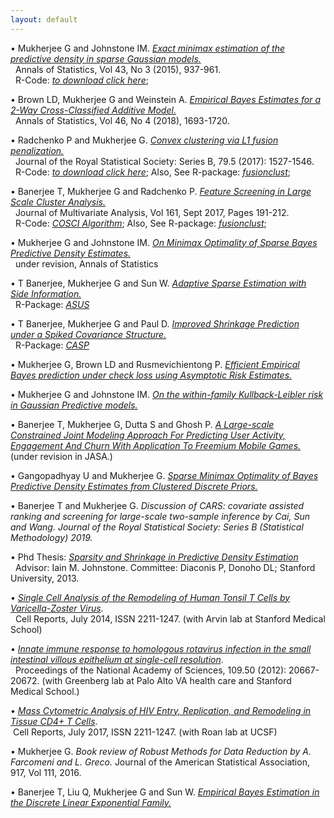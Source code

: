 ```yaml
---
layout: default
---
```

<p> 
  &#8226; Mukherjee G and Johnstone IM. <a href='http://www-bcf.usc.edu/~gourab/l0-sparsity.pdf'><em>Exact minimax estimation of the predictive density in sparse Gaussian models.</em></a> 
  <br/> &#160; Annals of Statistics, Vol 43, No 3 (2015), 937-961.
  <br/> &#160;  R-Code: 
  <a href='http://www-bcf.usc.edu/~gourab/code-l0-sparsity/'><em>to download click here</em></a>;
  <!--<br/> &#160; Link to: Supplementray Materials, &#160; R-code, &#160;   
  <a href='https://projecteuclid.org/euclid.aos/1431695634'>Journal Page</a>. -->
</p> 
<p> 
&#8226; Brown LD, Mukherjee G  and Weinstein  A. <a href='https://arxiv.org/pdf/1605.08466.pdf'><em>Empirical Bayes Estimates for a 2-Way Cross-Classified Additive Model.</em></a>
  <br/> &#160; Annals of Statistics, Vol 46, No 4 (2018), 1693-1720.
 <!-- <br/> &#160; Link to: Supplementary Materials, &#160; R-code, &#160; 
   <a href='https://projecteuclid.org/euclid.aos/1530086430'>Journal Page</a>.-->
  </p>
<p>
&#8226; Radchenko P and Mukherjee G. <a href='https://arxiv.org/pdf/1412.0753.pdf'><em>Convex clustering via L1 fusion penalization.</em></a>
  <br/> &#160; Journal of the Royal Statistical Society: Series B, 79.5 (2017): 1527-1546.
  <br/> &#160;  R-Code: 
  <a href='https://www.dropbox.com/sh/udjapvtjonod1xy/AABkaqWzXkYpQ-oVAp1Pb6X9a?dl=0'><em>to download click here</em></a>; Also, See R-package: <a href='https://gmukherjee.github.io/Software/2017-09-19-fusionclust/'><em>fusionclust</em></a>;
<!--  <br/> &#160; Link to: Supplementary Materials, &#160; R-code, &#160; <a href='https://rss.onlinelibrary.wiley.com/doi/full/10.1111/rssb.12226'>Journal Page</a>. -->
 </p>
<p>
&#8226; Banerjee T, Mukherjee G and Radchenko P. <a href='https://arxiv.org/pdf/1701.02857.pdf'><em>Feature Screening in Large Scale Cluster Analysis.</em></a> 
  <br/> &#160; Journal of Multivariate Analysis, Vol 161, Sept 2017, Pages 191-212.
  <br/> &#160;  R-Code: 
  <a href='https://gmukherjee.github.io/Software/2017-01-10-cosci/'><em>COSCI Algorithm</em></a>; Also, See R-package: <a href='https://gmukherjee.github.io/Software/2017-09-19-fusionclust/'><em>fusionclust</em></a>;
<!--  <br/> &#160; Link to: Supplementary Materials, &#160; R-code, &#160; 
  <a href='https://doi.org/10.1016/j.jmva.2017.08.001'>Journal Page</a>.
  </p>-->
<p>
&#8226; Mukherjee G and Johnstone IM. <a href='https://arxiv.org/pdf/1707.04380.pdf'><em>On Minimax Optimality of Sparse Bayes Predictive Density Estimates.</em></a>
<br/> &#160; under revision, Annals of Statistics
<!--<br/> &#160; Link to: Supplementary Materials, &#160; R-code, &#160;--> 
</p> 
<p>  
&#8226; T Banerjee, Mukherjee G and Sun W. <a href='https://arxiv.org/pdf/1811.11930.pdf'> <em>Adaptive Sparse Estimation with Side Information.</em></a>
<br/> &#160;  R-Package: 
  <a href='https://cran.r-project.org/web/packages/asus/index.html'><em>ASUS</em></a>
<!--<br/> &#160; Link to: Supplementary Materials, &#160; R-Package: 
  <a href='https://cran.r-project.org/web/packages/asus/index.html'><em>ASUS</em></a>-->
<p>
<p>  
&#8226; T Banerjee, Mukherjee G and Paul D. <a href='http://www-bcf.usc.edu/~gourab/spiked.pdf'> <em>Improved Shrinkage Prediction under a Spiked Covariance
Structure.</em></a>
<br/> &#160;  R-Package: <a href='https://github.com/trambakbanerjee/casp#casp'><em>CASP</em></a>
</p> 

<!--<br/> &#160; Link to: Supplementary Materials, &#160; R-Package: 
  <a href='https://cran.r-project.org/web/packages/asus/index.html'><em>ASUS</em></a>-->
<p>
<p>
&#8226; Mukherjee G, Brown LD and  Rusmevichientong P. <a href='https://arxiv.org/pdf/1511.00028.pdf'><em>Efficient Empirical Bayes prediction under check loss using Asymptotic Risk Estimates.</em></a>
<!--<br/> &#160; Under revision 
<br/> &#160; Link to: R-code.-->
<p>
&#8226; Mukherjee G and Johnstone IM. <a href='https://arxiv.org/pdf/arXiv:1212.0325.pdf'><em>On the within-family Kullback-Leibler risk in Gaussian Predictive models.</em></a>
<!--<br/> &#160; Under revision 
<br/> &#160; Link to: R-code.  -->
</p>
<p>
&#8226; Banerjee T, Mukherjee G, Dutta S and Ghosh P. <a href=''><em>A Large-scale Constrained Joint Modeling Approach For Predicting User Activity, Engagement And Churn With Application To Freemium Mobile Games.</em></a> (under revision in JASA.)
<!--<!--<!--<br/> &#160; With Nadia Roan's HIV lab at UCSF. -->  
</p>
<p>
&#8226; Gangopadhyay U and Mukherjee G. <a href="https://www.dropbox.com/s/uncfmzjegjlhf50/clustered-prior.pdf?dl=0"><em>Sparse Minimax Optimality of Bayes Predictive Density Estimates from Clustered Discrete Priors.</em></a>
</p> 
<p>
&#8226; Banerjee T and Mukherjee G. <em> Discussion of CARS: covariate assisted ranking and screening for large-scale two-sample inference by Cai, Sun and Wang. Journal of the Royal
Statistical Society: Series B (Statistical Methodology) 2019.</em> 
</p>
<p>
&#8226; Phd Thesis: <a href='http://www-bcf.usc.edu/~gourab/gourab-thesis.pdf'><em>Sparsity and Shrinkage in Predictive Density Estimation</em></a>
  <br/> &#160; Advisor: Iain M. Johnstone. Committee: Diaconis P, Donoho DL; Stanford University, 2013.
</p>  
<p>
&#8226; <a href='http://www.sciencedirect.com/science/article/pii/S2211124714004938'><em>Single Cell Analysis of the Remodeling of Human Tonsil T Cells by Varicella-Zoster Virus</em></a>. 
<br/> &#160; Cell Reports, July 2014, ISSN 2211-1247.  (with Arvin lab at Stanford Medical School)
<!--<br/> &#160; with Ann Arvin's VZV lab at Stanford Medical School. --> 
 </p>
<p>
&#8226; <a href='http://www.pnas.org/content/109/50/20667.abstract'><em>Innate immune response to homologous rotavirus infection in the small intestinal villous epithelium at single-cell resolution</em></a>. 
<br/> &#160; Proceedings of the National Academy of Sciences, 109.50 (2012): 20667-20672.
  (with Greenberg lab at Palo Alto VA health care and Stanford Medical School.)
<!--<!--<br/> &#160; With Harry Greenberg's Rotavirus lab at VA Hostipal and Stanford Medical School.-->
  </p>
<p>
&#8226; <a href='http://www.cell.com/cell-reports/pdf/S2211-1247(17)30935-X.pdf'><em>Mass Cytometric Analysis of HIV Entry, Replication, and Remodeling in Tissue CD4+ T Cells</em></a>. 
<br/> &#160;Cell Reports, July 2017, ISSN 2211-1247. (with Roan lab at UCSF)
<!--<!--<!--<br/> &#160; With Nadia Roan's HIV lab at UCSF. -->  
</p>
<p>
&#8226; Mukherjee G. <em> Book review of Robust Methods for Data Reduction by A. Farcomeni and L.
Greco. </em> Journal of the American Statistical Association, 917, Vol 111, 2016.
</p>
<p>
&#8226; Banerjee T, Liu Q, Mukherjee G and Sun W. <a href='http://ww2.amstat.org/meetings/jsm/2019/onlineprogram/AbstractDetails.cfm?abstractid=305161'><em>Empirical Bayes Estimation in the Discrete Linear Exponential Family. </em></a> 
</p>

